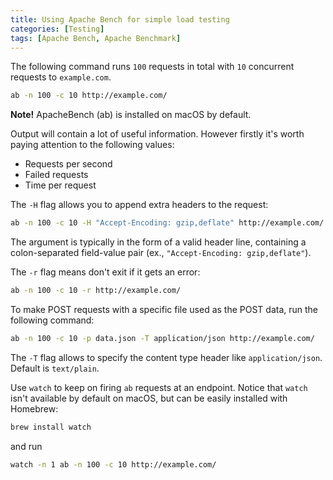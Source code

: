 ```yaml
---
title: Using Apache Bench for simple load testing
categories: [Testing]
tags: [Apache Bench, Apache Benchmark]
---
```


The following command runs `100` requests in total with `10` concurrent requests to `example.com`.

```bash
ab -n 100 -c 10 http://example.com/
```

**Note!** ApacheBench (ab) is installed on macOS by default.

Output will contain a lot of useful information. However firstly it's worth paying attention to the following values:

* Requests per second
* Failed requests
* Time per request

The `-H` flag allows you to append extra headers to the request:

```bash
ab -n 100 -c 10 -H "Accept-Encoding: gzip,deflate" http://example.com/
```

The argument is typically in the form of a valid header line, containing a colon-separated field-value pair (ex., `"Accept-Encoding: gzip,deflate"`).

The `-r` flag means don't exit if it gets an error:

```bash
ab -n 100 -c 10 -r http://example.com/
```

To make POST requests with a specific file used as the POST data, run the following command:

```bash
ab -n 100 -c 10 -p data.json -T application/json http://example.com/
```

The `-T` flag allows to specify the content type header like `application/json`. Default is `text/plain`.

Use `watch` to keep on firing `ab` requests at an endpoint. Notice that `watch` isn't available by default on macOS, but can be easily installed with Homebrew:

```bash
brew install watch
```

and run

```bash
watch -n 1 ab -n 100 -c 10 http://example.com/
```